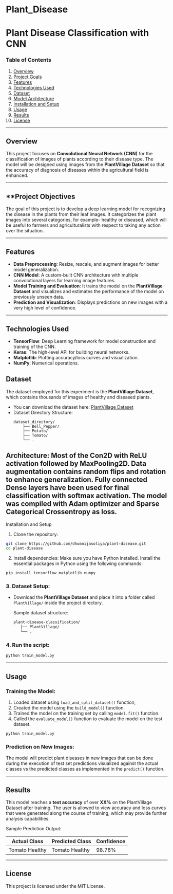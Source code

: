 # Plant_Disease

# **Plant Disease Classification with CNN**

### **Table of Contents**
1. [Overview](#overview)
2. [Project Goals](#project-goals)
3. [Features](#features)
4. [Technologies Used](#technologies-used)
5. [Dataset](#dataset)
6. [Model Architecture](#model-architecture)
7. [Installation and Setup](#installation-and-setup)
8. [Usage](#usage)
9. [Results](#results)
10. [License](#license)

---

## **Overview**
This project focuses on **Convolutional Neural Network (CNN)** for the classification of images of plants according to their disease type. The model will be designed using images from the **PlantVillage Dataset** so that the accuracy of diagnosis of diseases within the agricultural field is enhanced.

---
## **Project Objectives
The goal of this project is to develop a deep learning model for recognizing the disease in the plants from their leaf images. It categorizes the plant images into several categories, for example- healthy or diseased, which will be useful to farmers and agriculturalists with respect to taking any action over the situation.

--- 

## **Features**
- **Data Preprocessing**: Resize, rescale, and augment images for better model generalization.
- **CNN Model**: A custom-built CNN architecture with multiple convolutional layers for learning image features.
- **Model Training and Evaluation**: It trains the model on the **PlantVillage Dataset** and visualizes and estimates the performance of the model on previously unseen data.
- **Prediction and Visualization**: Displays predictions on new images with a very high level of confidence.

---
## **Technologies Used**
- **TensorFlow**: Deep Learning framework for model construction and training of the CNN.
- **Keras**: The high-level API for building neural networks.
- **Matplotlib**: Plotting accuracy/loss curves and visualization.
- **NumPy**: Numerical operations.

## **Dataset**
 The dataset employed for this experiment is the **PlantVillage Dataset**, which contains thousands of images of healthy and diseased plants.

- You can download the dataset here: [PlantVillage Dataset](https://www.tensorflow.org/datasets/catalog/plant_village)
- Dataset Directory Structure:
  ```
  dataset_directory/
      ├── Bell_Pepper/
      ├── Potato/
      ├── Tomato/
      └── .
Architecture: Most of the Con2D with ReLU activation followed by MaxPooling2D. Data augmentation contains random flips and rotation to enhance generalization. Fully connected Dense layers have been used for final classification with softmax activation.
The model was compiled with Adam optimizer and Sparse Categorical Crossentropy as loss.
 
---
Installation and Setup
1. Clone the repository:
```bash
git clone https://github.com/dhwanijasoliya/plant-disease.git
cd plant-disease
```
2. Install dependencies:
Make sure you have Python installed. Install the essential packages in Python using the following commands:
```bash
pip install tensorflow matplotlib numpy
```

### **3. Dataset Setup:**
- Download the **PlantVillage Dataset** and place it into a folder called `PlantVillage/` inside the project directory.
  
  Sample dataset structure:
  ```bash
  plant-disease-classification/
     ├── PlantVillage/
     └── .
  ```

### **4. Run the script:**
```bash
python train_model.py
```

---
## **Usage**

### **Training the Model:**
1. Loaded dataset using `load_and_split_dataset()` function,
2. Created the model using the `build_model()` function.
3. Trained the model on the training set by calling `model.fit()` function.
4. Called the `evaluate_model()` function to evaluate the model on the test dataset.

```bash
python train_model.py
```

### **Prediction on New Images:**
The model will predict plant diseases in new images that can be done during the execution of test set predictions visualized against the actual classes vs the predicted classes as implemented in the `predict()` function.

---
## **Results**
This model reaches a **test accuracy** of over **XX%** on the PlantVillage Dataset after training. The user is allowed to view accuracy and loss curves that were generated along the course of training, which may provide further analysis capabilities.

Sample Prediction Output:

| Actual Class       | Predicted Class    | Confidence |
|---------------------|--------------------|------------|
| Tomato Healthy      | Tomato Healthy     | 98.76%     |

---

## **License**
This project is licensed under the MIT License.
